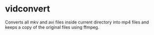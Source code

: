# vidconvert
Converts all mkv and avi files inside current directory into mp4 files and keeps a copy of the original files using ffmpeg.
